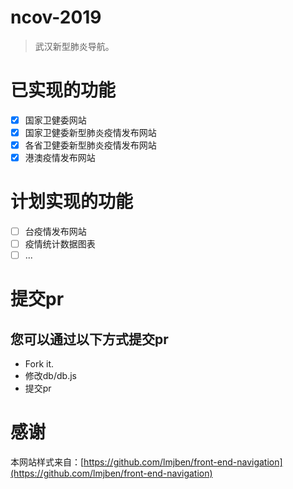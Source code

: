 # ncov-2019
> 武汉新型肺炎导航。

# 已实现的功能
- [x] 国家卫健委网站
- [x] 国家卫健委新型肺炎疫情发布网站
- [x] 各省卫健委新型肺炎疫情发布网站
- [x] 港澳疫情发布网站

# 计划实现的功能
- [ ] 台疫情发布网站
- [ ] 疫情统计数据图表
- [ ] ...

# 提交pr
## 您可以通过以下方式提交pr
* Fork it.
* 修改db/db.js
* 提交pr

# 感谢
本网站样式来自：[https://github.com/lmjben/front-end-navigation](https://github.com/lmjben/front-end-navigation)
